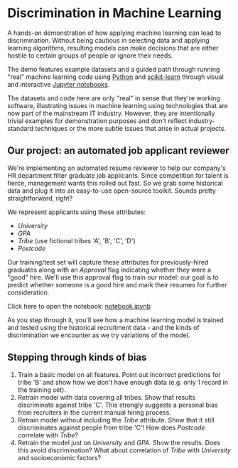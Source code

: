 # Discrimination in Machine Learning

A hands-on demonstration of how applying machine learning can lead to discrimination.
Without being cautious in selecting data and applying learning algorithms, resulting models can
make decisions that are either hostile to certain groups of people or ignore their needs.

The demo features example datasets and a guided path through running "real" machine learning code
using [Python](https://www.python.org/) and [scikit-learn](http://scikit-learn.org/) through
visual and interactive [Jupyter notebooks](http://jupyter.org/).

The datasets and code here are only "real" in sense that they're working software, illustrating
issues in machine learning using technologies that are now part of the mainstream IT industry.
However, they are intentionally trivial examples for demonstration purposes and don't reflect
industry-standard techniques or the more subtle issues that arise in actual projects.

## Our project: an automated job applicant reviewer

We're implementing an automated resume reviewer to help our
company's HR department filter graduate job applicants. Since competition for talent is fierce,
management wants this rolled out fast. So we grab some historical data and plug it into an
easy-to-use open-source toolkit. Sounds pretty straightforward, right?

We represent applicants using these attributes:

* *University*
* *GPA*
* *Tribe* (use fictional tribes 'A', 'B', 'C', 'D')
* *Postcode*

Our training/test set will capture these attributes for previously-hired graduates along with
an *Approval* flag indicating whether they were a "good" hire. We'll use this approval flag to
train our model: our goal is to predict whether someone is a good hire and mark their resumes
for further consideration.

Click here to open the notebook: [notebook.ipynb](notebook.ipynb)

As you step through it, you'll see how a machine learning model is trained and tested using the
historical recruitment data - and the kinds of discrimination we encounter as we try variations
of the model.

## Stepping through kinds of bias

1. Train a basic model on all features. Point out incorrect predictions for tribe 'B' and show
   how we don't have enough data (e.g. only 1 record in the training set).
1. Retrain model with data covering all tribes. Show that results discriminate against tribe 'C'.
   This strongly suggests a personal bias from recruiters in the current manual hiring process.
1. Retrain model without including the *Tribe* attribute. Show that it still discriminates
   against people from tribe 'C'! How does *Postcode* correlate with *Tribe*?
1. Retrain the model just on *University* and *GPA*. Show the results.
   Does this avoid discrimination? What about correlation of *Tribe* with
   *University* and socioeconomic factors?
